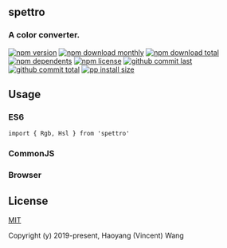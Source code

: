## spettro
### A color converter.

[![npm version][badge-npm-version]][url-npm]
[![npm download monthly][badge-npm-download-monthly]][url-npm]
[![npm download total][badge-npm-download-total]][url-npm]
[![npm dependents][badge-npm-dependents]][url-github]
[![npm license][badge-npm-license]][url-npm]
[![github commit last][badge-github-last-commit]][url-github]
[![github commit total][badge-github-commit-count]][url-github]
[![pp install size][badge-pp-install-size]][url-pp]

[//]: <> (Shields)
[badge-npm-version]: https://flat.badgen.net/npm/v/spettro
[badge-npm-download-monthly]: https://flat.badgen.net/npm/dm/spettro
[badge-npm-download-total]:https://flat.badgen.net/npm/dt/spettro
[badge-npm-dependents]: https://flat.badgen.net/npm/dependents/spettro
[badge-npm-license]: https://flat.badgen.net/npm/license/spettro
[badge-github-last-commit]: https://flat.badgen.net/github/last-commit/hoyeungw/spettro
[badge-github-commit-count]: https://flat.badgen.net/github/commits/hoyeungw/spettro
[badge-pp-install-size]: https://flat.badgen.net/packagephobia/install/spettro

[//]: <> (Link)
[url-npm]: https://npmjs.org/package/spettro
[url-github]: https://github.com/hoyeungw/spettro
[url-pp]: https://packagephobia.now.sh/result?p=spettro

## Usage
    
### ES6
    import { Rgb, Hsl } from 'spettro'
    
### CommonJS

### Browser
    
## License

[MIT](http://opensource.org/licenses/MIT)

Copyright (y) 2019-present, Haoyang (Vincent) Wang

